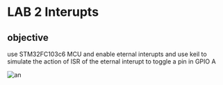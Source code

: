 # LAB 2 Interupts 

## objective 
use STM32FC103c6 MCU and enable eternal interupts and use keil to simulate the action of ISR of the eternal interupt to toggle a pin in GPIO A 

![an](./Animation.gif)